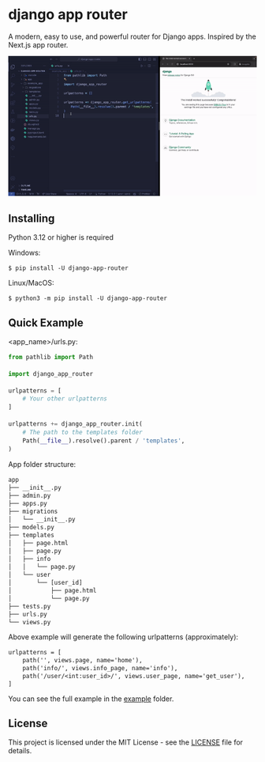 # django app router
A modern, easy to use, and powerful router for Django apps. Inspired by the Next.js app router.

![Django App Router](https://raw.githubusercontent.com/staciax/django-app-router/master/docs/django-app-router-800.gif)

## Installing
Python 3.12 or higher is required

Windows: <br>
```
$ pip install -U django-app-router
```
Linux/MacOS:
```
$ python3 -m pip install -U django-app-router
```

## Quick Example
<app_name>/urls.py:
```python
from pathlib import Path

import django_app_router

urlpatterns = [
    # Your other urlpatterns
]

urlpatterns += django_app_router.init(
    # The path to the templates folder
    Path(__file__).resolve().parent / 'templates',
)
```
App folder structure:
```
app
├── __init__.py
├── admin.py
├── apps.py
├── migrations
│   └── __init__.py
├── models.py
├── templates
│   ├── page.html
│   ├── page.py
│   ├── info
│   │   └── page.py
│   └── user
│       └── [user_id]
│           ├── page.html
│           └── page.py
├── tests.py
├── urls.py
└── views.py
```
Above example will generate the following urlpatterns (approximately):
```
urlpatterns = [
    path('', views.page, name='home'),
    path('info/', views.info_page, name='info'),
    path('/user/<int:user_id>/', views.user_page, name='get_user'),
]
```

You can see the full example in the [example](example) folder.

## License
This project is licensed under the MIT License - see the [LICENSE](LICENSE) file for details.